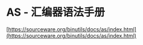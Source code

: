 # AS - 汇编器语法手册

[https://sourceware.org/binutils/docs/as/index.html](https://sourceware.org/binutils/docs/as/index.html)